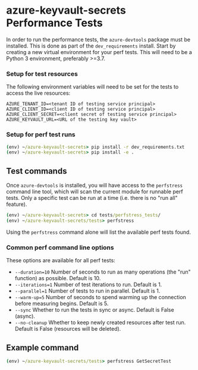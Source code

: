 # azure-keyvault-secrets Performance Tests

In order to run the performance tests, the `azure-devtools` package must be installed. This is done as part of the
`dev_requirements` install. Start by creating a new virtual environment for your perf tests. This will need to be a
Python 3 environment, preferably >=3.7.

### Setup for test resources

The following environment variables will need to be set for the tests to access the live resources:

```
AZURE_TENANT_ID=<tenant ID of testing service principal>
AZURE_CLIENT_ID=<client ID of testing service principal>
AZURE_CLIENT_SECRET=<client secret of testing service principal>
AZURE_KEYVAULT_URL=<URL of the testing key vault>
```

### Setup for perf test runs

```cmd
(env) ~/azure-keyvault-secrets> pip install -r dev_requirements.txt
(env) ~/azure-keyvault-secrets> pip install -e .
```

## Test commands

Once `azure-devtools` is installed, you will have access to the `perfstress` command line tool, which will scan the
current module for runnable perf tests. Only a specific test can be run at a time (i.e. there is no "run all" feature).

```cmd
(env) ~/azure-keyvault-secrets> cd tests/perfstress_tests/
(env) ~/azure-keyvault-secrets/tests> perfstress
```
Using the `perfstress` command alone will list the available perf tests found. 

### Common perf command line options
These options are available for all perf tests:
- `--duration=10` Number of seconds to run as many operations (the "run" function) as possible. Default is 10.
- `--iterations=1` Number of test iterations to run. Default is 1.
- `--parallel=1` Number of tests to run in parallel. Default is 1.
- `--warm-up=5` Number of seconds to spend warming up the connection before measuring begins. Default is 5.
- `--sync` Whether to run the tests in sync or async. Default is False (async).
- `--no-cleanup` Whether to keep newly created resources after test run. Default is False (resources will be deleted).

## Example command
```cmd
(env) ~/azure-keyvault-secrets/tests> perfstress GetSecretTest
```
